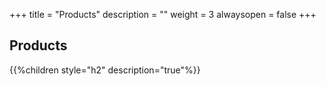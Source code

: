 +++
title = "Products"
description = ""
weight = 3
alwaysopen = false
+++

## Products

{{%children style="h2" description="true"%}}
